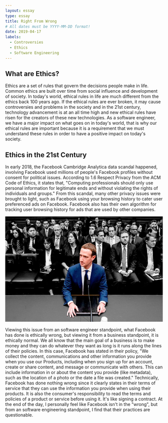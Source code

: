 ```yaml
---
layout: essay
type: essay
title: Right From Wrong
# All dates must be YYYY-MM-DD format!
date: 2019-04-17
labels:
  - Controversies
  - Ethics
  - Software Engineering
---
```


## **What are Ethics?**
Ethics are a set of rules that govern the decisions people make in life. Common ethics are built over time from social influence and development of society. In today's world, ethical rules in life are much different from the ethics back 100 years ago. If the ethical rules are ever broken, it may cause controversies and problems in the society and in the 21st century, technology advancement is at an all time high and new ethical rules have risen for the creators of these new technologies. As a software engineer, we have a major impact on what goes on in today's world, that is why our ethical rules are important because it is a requirement that we must understand these rules in order to have a positive impact on today's society.  

## **Ethics in the 21st Century**
In early 2018, the Facebook Cambridge Analytica data scandal happened, involving Facebook used millions of people's Facebook profiles without consent for political issues. According to 1.6 Respect Privacy from the ACM Code of Ethics, it states that, "Computing professionals should only use personal information for legitimate ends and without violating the rights of individuals and groups." From this scandal, many other privacy issues were brought to light, such as Facebook using your browsing history to cater user preferenced ads on Facebook. Facebook also has their own algorithm for tracking user browsing history for ads that are used by other companies.

<img class="ui medium right floated rounded image" src="../images/facebook scandal.jpg">

Viewing this issue from an software engineer standpoint, what Facebook has done is ethically wrong, but viewing it from a business standpoint, it is ethically normal. We all know that the main goal of a business is to make money and they can do whatever they want as long is it runs along the lines of their policies. In this case, Facebook has stated in their policy, "We collect the content, communications and other information you provide when you use our Products, including when you sign up for an account, create or share content, and message or communicate with others. This can include information in or about the content you provide (like metadata), such as the location of a photo or the date a file was created." Technically, Facebook has done nothing wrong since it clearly states in their terms of service that they can use the information you provide when using their products. It is also the consumer's responsibility to read the terms and policies of a product or service before using it. It's like signing a contract. At the end of the day, I personally feel like Facebook isn't in the "wrong", but from an software engineering standpoint, I find that their practices are questionable.

